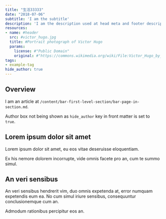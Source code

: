 ```yaml
---
title: "生活33333"
date: "2018-07-06"
subtitle: 'I am the subtitle'
description: 'I am the description used at head meta and footer description'
resources:
- name: #header
  src: #victor_hugo.jpg
  title: #Portrait photograph of Victor Hugo
  params:
    license: #"Public Domain"
    original: #"https://commons.wikimedia.org/wiki/File:Victor_Hugo_by_%C3%89tienne_Carjat_1876_-_full.jpg"
tags:
- example-tag
hide_author: true
---
```


## Overview

I am an article at
`/content/bar-first-level-section/bar-page-in-section.md`.

Author box not being shown as `hide_author` key in front matter is set
to `true`.

## Lorem ipsum dolor sit amet

Lorem ipsum dolor sit amet, eu eos vitae deseruisse eloquentiam. 

Ex his nemore dolorem incorrupte, vide omnis facete pro an, cum te
summo simul. 

## An veri sensibus 

An veri sensibus hendrerit vim, duo omnis expetenda at, error numquam
expetendis eum ea. No cum simul iriure sensibus, consequuntur
conclusionemque cum an. 

Admodum rationibus percipitur eos an. 
